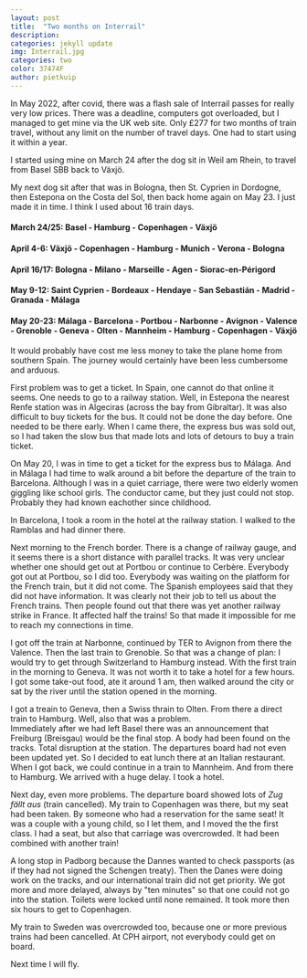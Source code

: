 ```yaml
---
layout: post
title:  "Two months on Interrail"
description: 
categories: jekyll update
img: Interrail.jpg
categories: two
color: 37474F
author: pietkuip
---
```


In May 2022, after covid, there was a flash sale of Interrail passes for really very low prices. 
There was a deadline, computers got overloaded, but I managed to get mine via the UK web site.
Only £277 for two months of train travel, without any limit on the number of travel days. 
One had to start using it within a year.

I started using mine on March 24 after the dog sit in Weil am Rhein, to travel from Basel SBB 
back to Växjö.

My next dog sit after that was in Bologna, then St. Cyprien in Dordogne, then Estepona on the 
Costa del Sol, then back home again on May 23. I just made it in time. I think I used about 16 train days.

#### March 24/25: Basel - Hamburg - Copenhagen - Växjö

#### April 4-6: Växjö - Copenhagen - Hamburg - Munich - Verona - Bologna

#### April 16/17: Bologna - Milano - Marseille - Agen - Siorac-en-Périgord

#### May 9-12: Saint Cyprien - Bordeaux - Hendaye - San Sebastián - Madrid - Granada - Málaga 

#### May 20-23: Málaga - Barcelona - Portbou - Narbonne - Avignon - Valence - Grenoble - Geneva - Olten - Mannheim - Hamburg - Copenhagen - Växjö

It would probably have cost me less money to take the plane home from southern Spain. The journey would certainly have been 
less cumbersome and arduous.

First problem was to get a ticket. In Spain, one cannot do that online it seems. One needs to go to a railway station. Well,
in Estepona the nearest Renfe station was in Algeciras (across the bay from Gibraltar). It was also difficult to buy tickets for 
the bus. It could not be done the day before. One needed to be there early. When I came there, the express bus was sold out, so 
I had taken the slow bus that made lots and lots of detours to buy a train ticket.

On May 20, I was in time to get a ticket for the express bus to Málaga. And in Málaga I had time to walk around a bit before 
the departure of the train to Barcelona. Although I was in a quiet carriage, there were two elderly women giggling like school 
girls. The conductor came, but they just could not stop. Probably they had known eachother since childhood.

In Barcelona, I took a room in the hotel at the railway station. I walked to the Ramblas and had dinner there.

Next morning to the French border. There is a change of railway gauge, and it seems there is a short distance with parallel tracks.
It was very unclear whether one should get out at Portbou or continue to Cerbère. Everybody got out at Portbou, so I did too. 
Everybody was waiting on the platform for the French train, but it did not come. The Spanish employees said that they did not
have information. It was clearly not their job to tell us about the French trains. Then people found out that there was yet another
railway strike in France. It affected half the trains! So that made it impossible for me to reach my connections in time.

I got off the train at Narbonne, continued by TER to Avignon from there the Valence. Then the last train to Grenoble. 
So that was a change of plan: I would try to get through Switzerland to Hamburg instead. With the first train in the morning 
to Geneva. It was not worth it to take a hotel for a few hours. I got some take-out food, ate it around 1 am, then walked around 
the city or sat by the river until the station opened in the morning.

I got a treain to Geneva, then a Swiss thrain to Olten. From there a direct train to Hamburg. Well, also that was a problem.  
Immediately after we had left Basel there was an announcement that Freiburg (Breisgau) would be the final stop. A body had 
been found on the tracks. Total disruption at the station. The departures board had not even been updated yet. So I decided 
to eat lunch there at an Italian restaurant. When I got back, we could continue in a train to Mannheim. And from there to
Hamburg. We arrived with a huge delay. I took a hotel.

Next day, even more problems. The departure board showed lots of _Zug fällt aus_ (train cancelled). My train to Copenhagen
was there, but my seat had been taken. By someone who had a reservation for the same seat! It was a couple with a young child,
so I let them, and I moved the the first class. I had a seat, but also that carriage was overcrowded. It had been combined
with another train!

A long stop in Padborg because the Dannes wanted to check passports (as if they had not signed the Schengen treaty).
Then the Danes were doing work on the tracks, and our international train did not get priority. We got more and more delayed, 
always by "ten minutes" so that one could not go into the station. Toilets were locked until none remained. It took more then 
six hours to get to Copenhagen.

My train to Sweden was overcrowded too, because one or more previous trains had been cancelled. At CPH airport, not everybody
could get on board.

Next time I will fly.

